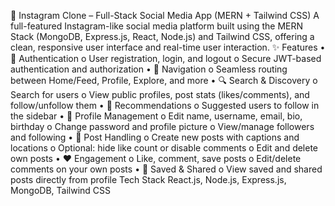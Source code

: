 📸 Instagram Clone – Full-Stack Social Media App (MERN + Tailwind CSS)
A full-featured Instagram-like social media platform built using the MERN Stack (MongoDB, Express.js, React, Node.js) and Tailwind CSS, offering a clean, responsive user interface and real-time user interaction.
✨ Features
•	🔐 Authentication
o	User registration, login, and logout
o	Secure JWT-based authentication and authorization
•	🧭 Navigation
o	Seamless routing between Home/Feed, Profile, Explore, and more
•	🔍 Search & Discovery
o	Search for users
o	View public profiles, post stats (likes/comments), and follow/unfollow them
•	🤝 Recommendations
o	Suggested users to follow in the sidebar
•	👤 Profile Management
o	Edit name, username, email, bio, birthday
o	Change password and profile picture
o	View/manage followers and following
•	📸 Post Handling
o	Create new posts with captions and locations
o	Optional: hide like count or disable comments
o	Edit and delete own posts
•	❤️ Engagement
o	Like, comment, save posts
o	Edit/delete comments on your own posts
•	🔖 Saved & Shared
o	View saved and shared posts directly from profile
Tech Stack
React.js, Node.js, Express.js, MongoDB, Tailwind CSS
